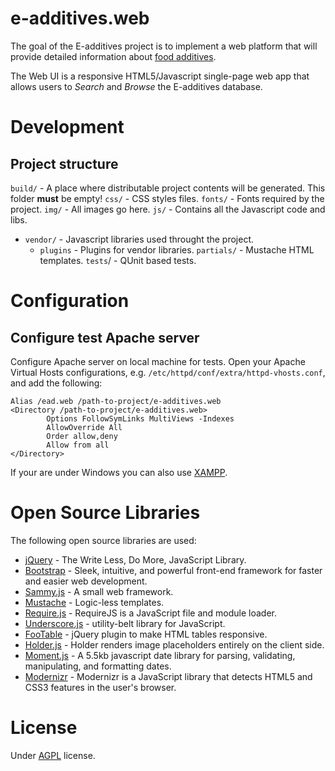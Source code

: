 e-additives.web
===============

The goal of the E-additives project is to implement a web platform that will provide detailed information about [food additives](http://en.wikipedia.org/wiki/Food_additive).

The Web UI is a responsive HTML5/Javascript single-page web app that allows users to *Search* and *Browse* the E-additives database.

# Development

## Project structure

`build/` - A place where distributable project contents will be generated. This folder **must** be empty!
`css/` - CSS styles files. 
`fonts/` - Fonts required by the project.
`img/` - All images go here.
`js/` - Contains all the Javascript code and libs.
  * `vendor/` - Javascript libraries used throught the project.
    - `plugins` - Plugins for vendor libraries.
`partials/` - Mustache HTML templates.
`tests`/ - QUnit based tests.

# Configuration

## Configure test Apache server

Configure Apache server on local machine for tests. Open your Apache Virtual Hosts configurations, e.g. `/etc/httpd/conf/extra/httpd-vhosts.conf`, and add the following:

    Alias /ead.web /path-to-project/e-additives.web
    <Directory /path-to-project/e-additives.web>
            Options FollowSymLinks MultiViews -Indexes
            AllowOverride All
            Order allow,deny
            Allow from all
    </Directory>
		
If your are under Windows you can also use [XAMPP](http://www.apachefriends.org/en/xampp.html).

# Open Source Libraries
The following open source libraries are used:

  * [jQuery](http://jquery.com/) - The Write Less, Do More, JavaScript Library.
  * [Bootstrap](http://twitter.github.com/bootstrap/) - Sleek, intuitive, and powerful front-end framework for faster and easier web development.
  * [Sammy.js](http://sammyjs.org/) - A small web framework. 
  * [Mustache](http://mustache.github.io/) - Logic-less templates.
  * [Require.js](http://requirejs.org/) - RequireJS is a JavaScript file and module loader.
  * [Underscore.js](http://underscorejs.org/) - utility-belt library for JavaScript.
  * [FooTable](https://github.com/bradvin/FooTable) - jQuery plugin to make HTML tables responsive.
  * [Holder.js](http://imsky.github.com/holder/) - Holder renders image placeholders entirely on the client side.  
  * [Moment.js](http://momentjs.com/) - A 5.5kb javascript date library for parsing, validating, manipulating, and formatting dates.
  * [Modernizr](http://modernizr.com/) - Modernizr is a JavaScript library that detects HTML5 and CSS3 features in the user's browser.

# License

Under [AGPL](LICENSE) license.
